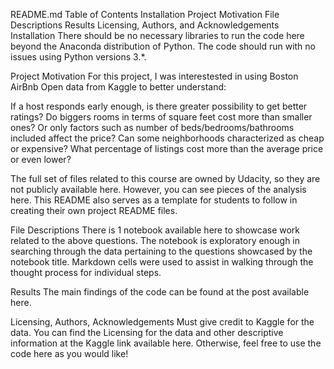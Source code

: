 README.md
Table of Contents
Installation
Project Motivation
File Descriptions
Results
Licensing, Authors, and Acknowledgements
Installation
There should be no necessary libraries to run the code here beyond the Anaconda distribution of Python. The code should run with no issues using Python versions 3.*.

Project Motivation
For this project, I was interestested in using Boston AirBnb Open data from Kaggle to better understand:

If a host responds early enough, is there greater possibility to get better ratings? 
Do biggers rooms in terms of square feet cost more than smaller ones? Or only factors such as number of beds/bedrooms/bathrooms included affect the price?
Can some neighborhoods characterized as cheap or expensive? What percentage of listings cost more than the average price or even lower?

The full set of files related to this course are owned by Udacity, so they are not publicly available here. However, you can see pieces of the analysis here. This README also serves as a template for students to follow in creating their own project README files.

File Descriptions
There is 1 notebook available here to showcase work related to the above questions. The notebook is exploratory enough in searching through the data pertaining to the questions showcased by the notebook title. Markdown cells were used to assist in walking through the thought process for individual steps.

Results
The main findings of the code can be found at the post available here.

Licensing, Authors, Acknowledgements
Must give credit to Kaggle for the data. You can find the Licensing for the data and other descriptive information at the Kaggle link available here. Otherwise, feel free to use the code here as you would like!
